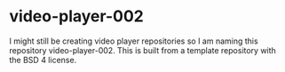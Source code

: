 # video-player-002
I might still be creating video player repositories so I am naming this repository video-player-002.
This is built from a template repository with the BSD 4 license. 
